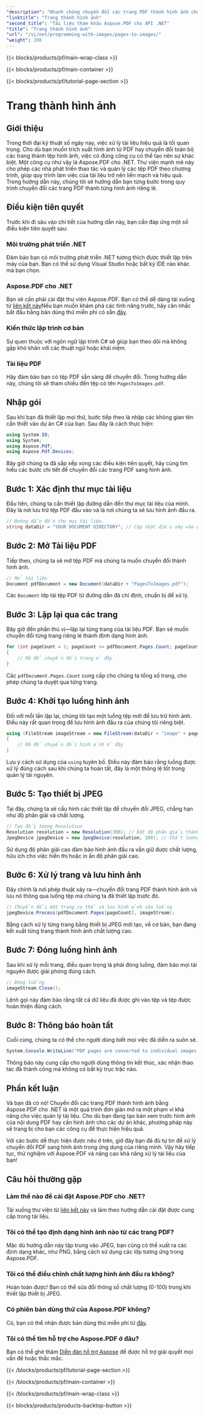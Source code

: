 ```yaml
---
"description": "Nhanh chóng chuyển đổi các trang PDF thành hình ảnh chất lượng cao bằng Aspose.PDF cho .NET với hướng dẫn từng bước toàn diện này."
"linktitle": "Trang thành hình ảnh"
"second_title": "Tài liệu tham khảo Aspose.PDF cho API .NET"
"title": "Trang thành hình ảnh"
"url": "/vi/net/programming-with-images/pages-to-images/"
"weight": 200
---
```


{{< blocks/products/pf/main-wrap-class >}}

{{< blocks/products/pf/main-container >}}

{{< blocks/products/pf/tutorial-page-section >}}

# Trang thành hình ảnh

## Giới thiệu

Trong thời đại kỹ thuật số ngày nay, việc xử lý tài liệu hiệu quả là tối quan trọng. Cho dù bạn muốn trích xuất hình ảnh từ PDF hay chuyển đổi toàn bộ các trang thành tệp hình ảnh, việc có đúng công cụ có thể tạo nên sự khác biệt. Một công cụ như vậy là Aspose.PDF cho .NET. Thư viện mạnh mẽ này cho phép các nhà phát triển thao tác và quản lý các tệp PDF theo chương trình, giúp quy trình làm việc của tài liệu trở nên liền mạch và hiệu quả. Trong hướng dẫn này, chúng tôi sẽ hướng dẫn bạn từng bước trong quy trình chuyển đổi các trang PDF thành từng hình ảnh riêng lẻ.

## Điều kiện tiên quyết

Trước khi đi sâu vào chi tiết của hướng dẫn này, bạn cần đáp ứng một số điều kiện tiên quyết sau:

### Môi trường phát triển .NET

Đảm bảo bạn có môi trường phát triển .NET tương thích được thiết lập trên máy của bạn. Bạn có thể sử dụng Visual Studio hoặc bất kỳ IDE nào khác mà bạn chọn.

### Aspose.PDF cho .NET

Bạn sẽ cần phải cài đặt thư viện Aspose.PDF. Bạn có thể dễ dàng tải xuống từ [liên kết này](https://releases.aspose.com/pdf/net/)Nếu bạn muốn khám phá các tính năng trước, hãy cân nhắc bắt đầu bằng bản dùng thử miễn phí có sẵn [đây](https://releases.aspose.com/).

### Kiến thức lập trình cơ bản

Sự quen thuộc với ngôn ngữ lập trình C# sẽ giúp bạn theo dõi mà không gặp khó khăn với các thuật ngữ hoặc khái niệm.

### Tài liệu PDF

Hãy đảm bảo bạn có tệp PDF sẵn sàng để chuyển đổi. Trong hướng dẫn này, chúng tôi sẽ tham chiếu đến tệp có tên `PagesToImages.pdf`.

## Nhập gói

Sau khi bạn đã thiết lập mọi thứ, bước tiếp theo là nhập các không gian tên cần thiết vào dự án C# của bạn. Sau đây là cách thực hiện:

```csharp
using System.IO;
using System;
using Aspose.Pdf;
using Aspose.Pdf.Devices;
```

Bây giờ chúng ta đã sắp xếp xong các điều kiện tiên quyết, hãy cùng tìm hiểu các bước chi tiết để chuyển đổi các trang PDF sang hình ảnh.

## Bước 1: Xác định thư mục tài liệu

Đầu tiên, chúng ta cần thiết lập đường dẫn đến thư mục tài liệu của mình. Đây là nơi lưu trữ tệp PDF đầu vào và là nơi chúng ta sẽ lưu hình ảnh đầu ra.

```csharp
// Đường dẫn đến thư mục tài liệu.
string dataDir = "YOUR DOCUMENT DIRECTORY"; // Cập nhật điều này vào đường dẫn tài liệu của bạn
```

## Bước 2: Mở Tài liệu PDF

Tiếp theo, chúng ta sẽ mở tệp PDF mà chúng ta muốn chuyển đổi thành hình ảnh.

```csharp
// Mở tài liệu
Document pdfDocument = new Document(dataDir + "PagesToImages.pdf");
```

Các `Document` lớp tải tệp PDF từ đường dẫn đã chỉ định, chuẩn bị để xử lý.

## Bước 3: Lặp lại qua các trang

Bây giờ đến phần thú vị—lặp lại từng trang của tài liệu PDF. Bạn sẽ muốn chuyển đổi từng trang riêng lẻ thành định dạng hình ảnh.

```csharp
for (int pageCount = 1; pageCount <= pdfDocument.Pages.Count; pageCount++)
{
    // Mã để chuyển đổi trang ở đây
}
```

Các `pdfDocument.Pages.Count` cung cấp cho chúng ta tổng số trang, cho phép chúng ta duyệt qua từng trang.

## Bước 4: Khởi tạo luồng hình ảnh

Đối với mỗi lần lặp lại, chúng tôi tạo một luồng tệp mới để lưu trữ hình ảnh. Điều này rất quan trọng để lưu hình ảnh đầu ra của chúng tôi riêng biệt.

```csharp
using (FileStream imageStream = new FileStream(dataDir + "image" + pageCount + "_out" + ".jpg", FileMode.Create))
{
    // Mã để chuyển đổi hình ảnh ở đây
}
```

Lưu ý cách sử dụng của `using` tuyên bố. Điều này đảm bảo rằng luồng được xử lý đúng cách sau khi chúng ta hoàn tất, đây là một thông lệ tốt trong quản lý tài nguyên.

## Bước 5: Tạo thiết bị JPEG

Tại đây, chúng ta sẽ cấu hình các thiết lập để chuyển đổi JPEG, chẳng hạn như độ phân giải và chất lượng.

```csharp
// Tạo đối tượng Resolution
Resolution resolution = new Resolution(300); // Đặt độ phân giải thành 300 DPI
JpegDevice jpegDevice = new JpegDevice(resolution, 100); // Chất lượng được thiết lập là 100
```

Sử dụng độ phân giải cao đảm bảo hình ảnh đầu ra vẫn giữ được chất lượng, hữu ích cho việc hiển thị hoặc in ấn độ phân giải cao.

## Bước 6: Xử lý trang và lưu hình ảnh

Đây chính là nơi phép thuật xảy ra—chuyển đổi trang PDF thành hình ảnh và lưu nó thông qua luồng tệp mà chúng ta đã thiết lập trước đó.

```csharp
// Chuyển đổi một trang cụ thể và lưu hình ảnh vào luồng
jpegDevice.Process(pdfDocument.Pages[pageCount], imageStream);
```

Bằng cách xử lý từng trang bằng thiết bị JPEG mới tạo, về cơ bản, bạn đang kết xuất từng trang thành hình ảnh chất lượng cao.

## Bước 7: Đóng luồng hình ảnh

Sau khi xử lý mỗi trang, điều quan trọng là phải đóng luồng, đảm bảo mọi tài nguyên được giải phóng đúng cách.

```csharp
// Đóng luồng
imageStream.Close();
```

Lệnh gọi này đảm bảo rằng tất cả dữ liệu đã được ghi vào tệp và tệp được hoàn thiện đúng cách.

## Bước 8: Thông báo hoàn tất

Cuối cùng, chúng ta có thể cho người dùng biết mọi việc đã diễn ra suôn sẻ.

```csharp
System.Console.WriteLine("PDF pages are converted to individual images successfully!");
```

Thông báo này cung cấp cho người dùng thông tin kết thúc, xác nhận thao tác đã thành công mà không có bất kỳ trục trặc nào.

## Phần kết luận

Và bạn đã có nó! Chuyển đổi các trang PDF thành hình ảnh bằng Aspose.PDF cho .NET là một quá trình đơn giản mở ra một phạm vi khả năng cho việc quản lý tài liệu. Cho dù bạn đang tạo bản xem trước hình ảnh của nội dung PDF hay cần hình ảnh cho các dự án khác, phương pháp này sẽ trang bị cho bạn các công cụ để thực hiện hiệu quả.

Với các bước dễ thực hiện được nêu ở trên, giờ đây bạn đã đủ tự tin để xử lý chuyển đổi PDF sang hình ảnh trong ứng dụng của riêng mình. Vậy hãy tiếp tục, thử nghiệm với Aspose.PDF và nâng cao khả năng xử lý tài liệu của bạn!

## Câu hỏi thường gặp

### Làm thế nào để cài đặt Aspose.PDF cho .NET?
Tải xuống thư viện từ [liên kết này](https://releases.aspose.com/pdf/net/) và làm theo hướng dẫn cài đặt được cung cấp trong tài liệu.

### Tôi có thể tạo định dạng hình ảnh nào từ các trang PDF?
Mặc dù hướng dẫn này tập trung vào JPEG, bạn cũng có thể xuất ra các định dạng khác, như PNG, bằng cách sử dụng các lớp tương ứng trong Aspose.PDF.

### Tôi có thể điều chỉnh chất lượng hình ảnh đầu ra không?
Hoàn toàn được! Bạn có thể sửa đổi thông số chất lượng (0-100) trong khi thiết lập thiết bị JPEG.

### Có phiên bản dùng thử của Aspose.PDF không?
Có, bạn có thể nhận được bản dùng thử miễn phí từ [đây](https://releases.aspose.com/).

### Tôi có thể tìm hỗ trợ cho Aspose.PDF ở đâu?
Bạn có thể ghé thăm [Diễn đàn hỗ trợ Aspose](https://forum.aspose.com/c/pdf/10) để được hỗ trợ giải quyết mọi vấn đề hoặc thắc mắc.

{{< /blocks/products/pf/tutorial-page-section >}}

{{< /blocks/products/pf/main-container >}}

{{< /blocks/products/pf/main-wrap-class >}}

{{< blocks/products/products-backtop-button >}}